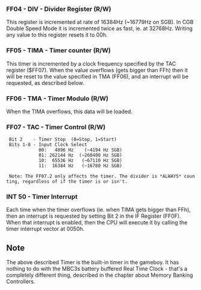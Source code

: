 ### FF04 - DIV - Divider Register (R/W)

This register is incremented at rate of 16384Hz (\~16779Hz on SGB). In
CGB Double Speed Mode it is incremented twice as fast, ie. at 32768Hz.
Writing any value to this register resets it to 00h.

### FF05 - TIMA - Timer counter (R/W)

This timer is incremented by a clock frequency specified by the TAC
register (\$FF07). When the value overflows (gets bigger than FFh) then
it will be reset to the value specified in TMA (FF06), and an interrupt
will be requested, as described below.

### FF06 - TMA - Timer Modulo (R/W)

When the TIMA overflows, this data will be loaded.

### FF07 - TAC - Timer Control (R/W)

` Bit 2    - Timer Stop  (0=Stop, 1=Start)`\
` Bits 1-0 - Input Clock Select`\
`            00:   4096 Hz    (~4194 Hz SGB)`\
`            01: 262144 Hz  (~268400 Hz SGB)`\
`            10:  65536 Hz   (~67110 Hz SGB)`\
`            11:  16384 Hz   (~16780 Hz SGB)`\
` `\
` Note: The FF07.2 only affects the timer. The divider is *ALWAYS* counting, regardless of if the timer is or isn't.`

### INT 50 - Timer Interrupt

Each time when the timer overflows (ie. when TIMA gets bigger than FFh),
then an interrupt is requested by setting Bit 2 in the IF Register
(FF0F). When that interrupt is enabled, then the CPU will execute it by
calling the timer interrupt vector at 0050h.

Note
----

The above described Timer is the built-in timer in the gameboy. It has
nothing to do with the MBC3s battery buffered Real Time Clock - that\'s
a completely different thing, described in the chapter about Memory
Banking Controllers.

